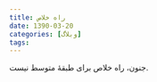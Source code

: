 ```yaml
---
title: راه خلاص
date: 1390-03-20
categories: [وبلاگ]
tags:
---
```


جنون، راه خلاص برای طبقهٔ متوسط نیست.
